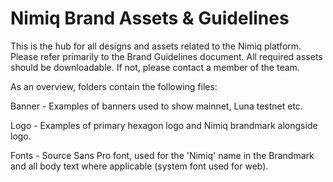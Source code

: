 # Nimiq Brand Assets & Guidelines

This is the hub for all designs and assets related to the Nimiq platform. Please refer primarily to the Brand Guidelines document. All required assets should be downloadable. If not, please contact a member of the team.



As an overview, folders contain the following files:

Banner - Examples of banners used to show mainnet, Luna testnet etc.

Logo - Examples of primary hexagon logo and Nimiq brandmark alongside logo.

Fonts - Source Sans Pro font, used for the 'Nimiq' name in the Brandmark and all body text where applicable (system font used for web).
